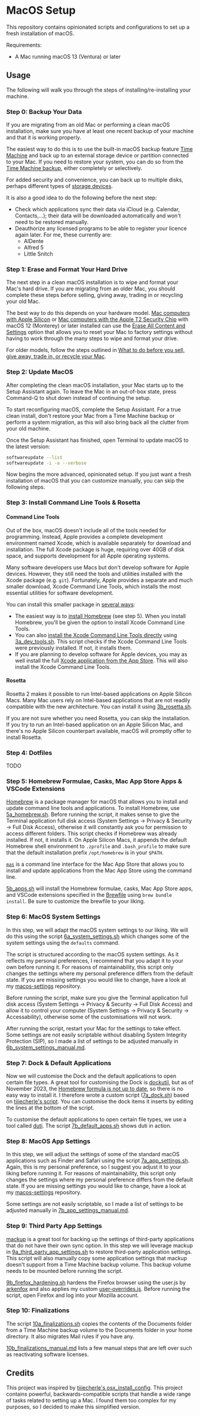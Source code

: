 # MacOS Setup
This repository contains opinionated scripts and configurations to set up a fresh installation of macOS.

Requirements:
- A Mac running macOS 13 (Ventura) or later

## Usage
The following will walk you through the steps of installing/re-installing your machine.

### Step 0: Backup Your Data

If you are migrating from an old Mac or performing a clean macOS installation, make sure you have at least one recent backup of your machine and that it is working properly.

The easiest way to do this is to use the built-in macOS backup feature [Time Machine](https://support.apple.com/en-us/HT201250) and back up to an external storage device or partition connected to your Mac. If you need to restore your system, you can do so from the [Time Machine backup](https://support.apple.com/en-us/HT203981), either completely or selectively.

For added security and convenience, you can back up to multiple disks, perhaps different types of [storage devices](https://support.apple.com/en-us/102423).

It is also a good idea to do the following before the next step:
- Check which applications sync their data via iCloud (e.g. Calendar, Contacts,...); their data will be downloaded automatically and won't need to be restored manually.
- Deauthorize any licensed programs to be able to register your licence again later. For me, these currently are:
  - AlDente
  - Alfred 5
  - Little Snitch

### Step 1: Erase and Format Your Hard Drive

The next step in a clean macOS installation is to wipe and format your Mac's hard drive. If you are migrating from an older Mac, you should complete these steps before selling, giving away, trading in or recycling your old Mac.

The best way to do this depends on your hardware model. [Mac computers with Apple Silicon](https://support.apple.com/en-us/HT211814) or [Mac computers with the Apple T2 Security Chip](https://support.apple.com/en-us/HT208862) with macOS 12 (Monterey) or later installed can use the [Erase All Content and Settings](https://support.apple.com/en-us/HT212749) option that allows you to reset your Mac to factory settings without having to work through the many steps to wipe and format your drive.

For older models, follow the steps outlined in [What to do before you sell, give away, trade in, or recycle your Mac](https://support.apple.com/en-us/HT201065).

### Step 2: Update MacOS

After completing the clean macOS installation, your Mac starts up to the Setup Assistant again. To leave the Mac in an out-of-box state, press Command-Q to shut down instead of continuing the setup.

To start reconfiguring macOS, complete the Setup Assistant. For a true clean install, don't restore your Mac from a Time Machine backup or perform a system migration, as this will also bring back all the clutter from your old machine.

Once the Setup Assistant has finished, open Terminal to update macOS to the latest version:

```zsh
softwareupdate --list
softwareupdate -i -a --verbose
```

Now begins the more advanced, opinionated setup. If you just want a fresh installation of macOS that you can customize manually, you can skip the following steps.

### Step 3: Install Command Line Tools & Rosetta

#### Command Line Tools

Out of the box, macOS doesn't include all of the tools needed for programming. Instead, Apple provides a complete development environment named Xcode, which is available separately for download and installation. The full Xcode package is huge, requiring over 40GB of disk space, and supports development for all Apple operating systems.

Many software developers use Macs but don't develop software for Apple devices. However, they still need the tools and utilities installed with the Xcode package (e.g. `git`). Fortunately, Apple provides a separate and much smaller download, Xcode Command Line Tools, which installs the most essential utilities for software development.

You can install this smaller package in [several ways](https://mac.install.guide/commandlinetools/index.html):
- The easiest way is to [install Homebrew](https://mac.install.guide/commandlinetools/3.html) (see step 5). When you install Homebrew, you'll be given the option to install Xcode Command Line Tools.
- You can also [install the Xcode Command Line Tools directly](https://mac.install.guide/commandlinetools/4.html) using [3a_dev_tools.sh](./3a_dev_tools.sh). This script checks if the Xcode Command Line Tools were previously installed. If not, it installs them.
- If you are planning to develop software for Apple devices, you may as well install the full [Xcode application from the App Store](https://mac.install.guide/commandlinetools/5.html). This will also install the Xcode Command Line Tools.

#### Rosetta

Rosetta 2 makes it possible to run Intel-based applications on Apple Silicon Macs. Many Mac users rely on Intel-based applications that are not readily compatible with the new architecture. You can install it using [3b_rosetta.sh](./3b_rosetta.sh).

If you are not sure whether you need Rosetta, you can skip the installation. If you try to run an Intel-based application on an Apple Silicon Mac, and there's no Apple Silicon counterpart available, macOS will promptly offer to install Rosetta.

### Step 4: Dotfiles

TODO

### Step 5: Homebrew Formulae, Casks, Mac App Store Apps & VSCode Extensions

[Homebrew](https://brew.sh) is a package manager for macOS that allows you to install and update command line tools and applications. To install Homebrew, use [5a_homebrew.sh](./5a_homebrew.sh). Before running the script, it makes sense to give the Terminal application full disk access (System Settings -> Privacy & Security -> Full Disk Access), otherwise it will constantly ask you for permission to access different folders. This script checks if Homebrew was already installed. If not, it installs it. On Apple Silicon Macs, it appends the default Homebrew shell environment to `.zprofile` and `.bash_profile` to make sure that the default installation prefix `/opt/homebrew` is in your `$PATH`.

[`mas`](https://github.com/mas-cli/mas) is a command line interface for the Mac App Store that allows you to install and update applications from the Mac App Store using the command line.

[5b_apps.sh](./5b_apps.sh) will install the Homebrew formulae, casks, Mac App Store apps, and VSCode extensions specified in the [Brewfile](./etc/Brewfile) using `brew bundle install`. Be sure to customize the brewfile to your liking.

### Step 6: MacOS System Settings

In this step, we will adapt the macOS system settings to our liking. We will do this using the script [6a_system_settings.sh](./6a_system_settings.sh) which changes some of the system settings using the `defaults` command.

The script is structured according to the macOS system settings. As it reflects my personal preferences, I recommend that you adapt it to your own before running it. For reasons of maintainability, this script only changes the settings where my personal preference differs from the default state. If you are missing settings you would like to change, have a look at my [macos-settings](https://github.com/philiprein/macos-settings) repository.

Before running the script, make sure you give the Terminal application full disk access (System Settings -> Privacy & Security -> Full Disk Access) and allow it to control your computer (System Settings -> Privacy & Security -> Accessability), otherwise some of the customisations will not work.

After running the script, restart your Mac for the settings to take effect. Some settings are not easily scriptable without disabling System Integrity Protection (SIP), so I made a list of settings to be adjusted manually in [6b_system_settings_manual.md](./6b_system_settings_manual.md).

### Step 7: Dock & Default Applications

Now we will customise the Dock and the default applications to open certain file types. A great tool for customising the Dock is [dockutil](https://github.com/kcrawford/dockutil), but as of November 2023, the [Homebrew formula is not up to date](https://github.com/kcrawford/dockutil/issues/146), so there is no easy way to install it. I therefore wrote a custom script ([7a_dock.sh](./7a_dock.sh)) based on [tiiiecherle's script](https://github.com/tiiiecherle/osx_install_config/blob/master/10_dock/10_dock.sh). You can customise the dock items it inserts by editing the lines at the bottom of the script.

To customise the default applications to open certain file types, we use a tool called [duti](https://github.com/moretension/duti). The script [7b_default_apps.sh](./7b_default_apps.sh) shows duti in action.

### Step 8: MacOS App Settings

In this step, we will adjust the settings of some of the standard macOS applications such as Finder and Safari using the script [7a_app_settings.sh](./8a_app_settings.sh). Again, this is my personal preference, so I suggest you adjust it to your liking before running it. For reasons of maintainability, this script only changes the settings where my personal preference differs from the default state. If you are missing settings you would like to change, have a look at my [macos-settings](https://github.com/philiprein/macos-settings) repository.

Some settings are not easily scriptable, so I made a list of settings to be adjusted manually in [7b_app_settings_manual.md](./8b_app_settings_manual.md).

### Step 9: Third Party App Settings

[mackup](https://github.com/lra/mackup) is a great tool for backing up the settings of third-party applications that do not have their own sync option. In this step we will leverage mackup in [9a_third_party_app_settings.sh](./9a_third_party_app_settings.sh) to restore third-party application settings. This script will also manually copy some application settings that mackup doesn't support from a Time Machine backup volume. This backup volume needs to be mounted before running the script.

[9b_firefox_hardening.sh](./9b_firefox_hardening.sh) hardens the Firefox browser using the user.js by [arkenfox](https://github.com/arkenfox/user.js) and also applies my custom [user-overrides.js](./etc/user-overrides.js). Before running the script, open Firefox and log into your Mozilla account.

### Step 10: Finalizations

The script [10a_finalizations.sh](./10a_finalizations.sh) copies the contents of the Documents folder from a Time Machine backup volume to the Documents folder in your home directory. It also migrates Mail rules if you have any.

[10b_finalizations_manual.md](./10b_finalizations_manual.md) lists a few manual steps that are left over such as reactivating software licenses.

## Credits

This project was inspired by [tiiiecherle's osx_install_config](https://github.com/tiiiecherle/osx_install_config). This project contains powerful, backwards-compatible scripts that handle a wide range of tasks related to setting up a Mac. I found them too complex for my purposes, so I decided to make this simplified version.